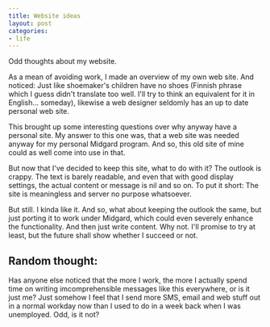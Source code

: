 ```yaml
---
title: Website ideas
layout: post
categories:
- life
---
```

Odd thoughts about my website.

As a mean of avoiding work, I made an overview of my own web site. And noticed: Just like shoemaker's children have no shoes (Finnish phrase which I guess didn't translate too well. I'll try to think an equivalent for it in English... someday), likewise a web designer seldomly has an up to date personal web site.

This brought up some interesting questions over why anyway have a personal site. My answer to this one was, that a web site was needed anyway for my personal Midgard program. And so, this old site of mine could as well come into use in that.

But now that I've decided to keep this site, what to do with it? The outlook is crappy. The text is barely readable, and even that with good display settings, the actual content or message is nil and so on. To put it short: The site is meaningless and server no purpose whatsoever.

But still. I kinda like it. And so, what about keeping the outlook the same, but just porting it to work under Midgard, which could even severely enhance the functionality. And then just write content. Why not. I'll promise to try at least, but the future shall show whether I succeed or not.

## Random thought:

Has anyone else noticed that the more I work, the more I actually spend time on writing imcomprehensible messages like this everywhere, or is it just me? Just somehow I feel that I send more SMS, email and web stuff out in a normal workday now than I used to do in a week back when I was unemployed. Odd, is it not? 

